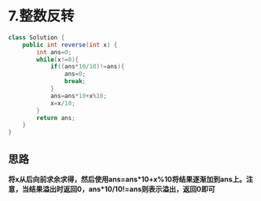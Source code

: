 # 7.整数反转

```java
class Solution {
    public int reverse(int x) {
        int ans=0;
        while(x!=0){
            if((ans*10/10)!=ans){
                ans=0;
                break;
            }
            ans=ans*10+x%10;
            x=x/10;
        }
        return ans;
    }
}
```

## 思路

**将x从后向前求余求得，然后使用ans=ans*10+x%10将结果逐渐加到ans上。注意，当结果溢出时返回0，ans\*10/10!=ans则表示溢出，返回0即可**